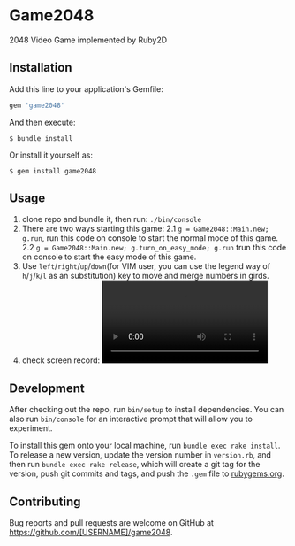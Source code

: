 # Game2048
2048 Video Game implemented by Ruby2D


## Installation

Add this line to your application's Gemfile:

```ruby
gem 'game2048'
```

And then execute:

    $ bundle install

Or install it yourself as:

    $ gem install game2048


## Usage
1. clone repo and bundle it, then run: `./bin/console`
2. There are two ways starting this game:
2.1 `g = Game2048::Main.new; g.run`, run this code on console to start the normal mode of this game.
2.2 `g = Game2048::Main.new; g.turn_on_easy_mode; g.run` trun this code on console to start the easy mode of this game.
3. Use `left`/`right`/`up`/`down`(for VIM user, you can use the legend way of `h`/`j`/`k`/`l` as an substitution) key to move and merge numbers in girds.
4. check screen record:
![playing this game](https://github.com/yanyingwang/game2048/tree/master/screenrecording/playing.webm)



## Development
After checking out the repo, run `bin/setup` to install dependencies. You can also run `bin/console` for an interactive prompt that will allow you to experiment.

To install this gem onto your local machine, run `bundle exec rake install`. To release a new version, update the version number in `version.rb`, and then run `bundle exec rake release`, which will create a git tag for the version, push git commits and tags, and push the `.gem` file to [rubygems.org](https://rubygems.org).

## Contributing

Bug reports and pull requests are welcome on GitHub at https://github.com/[USERNAME]/game2048.

